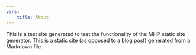 ```yaml
---
vars:
    title: About
---
```


This is a test site generated to test the functionality of the MHP static
site generator. This is a static site (as opposed to a blog post) generated
from a Markdown file.
